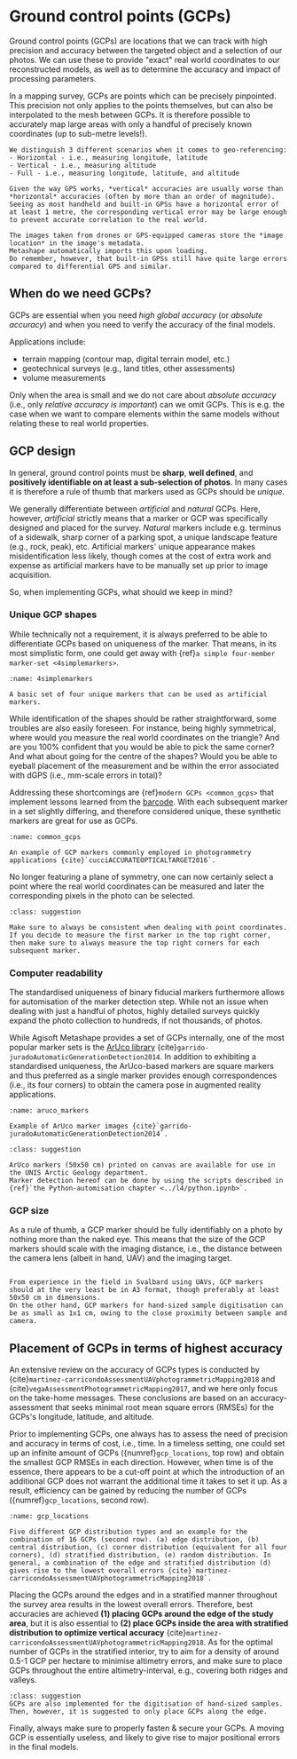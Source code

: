 # Ground control points (GCPs)

Ground control points (GCPs) are locations that we can track with high precision and accuracy between the targeted object and a selection of our photos.
We can use these to provide "exact" real world coordinates to our reconstructed models, as well as to determine the accuracy and impact of processing parameters.

In a mapping survey, GCPs are points which can be precisely pinpointed.
This precision not only applies to the points themselves, but can also be interpolated to the mesh between GCPs.
It is therefore possible to accurately map large areas with only a handful of precisely known coordinates (up to sub-metre levels!).

```{admonition} Geo-location accuracies
We distinguish 3 different scenarios when it comes to geo-referencing:
- Horizontal - i.e., measuring longitude, latitude
- Vertical - i.e., measuring altitude
- Full - i.e., measuring longitude, latitude, and altitude

Given the way GPS works, *vertical* accuracies are usually worse than *horizontal* accuracies (often by more than an order of magnitude).
Seeing as most handheld and built-in GPSs have a horizontal error of at least 1 metre, the corresponding vertical error may be large enough to prevent accurate correlation to the real world.
```

```{admonition} built-in GPS
The images taken from drones or GPS-equipped cameras store the *image location* in the image's metadata.
Metashape automatically imports this upon loading.
Do remember, however, that built-in GPSs still have quite large errors compared to differential GPS and similar.
```

## When do we need GCPs?

GCPs are essential when you need *high global accuracy* (or *absolute accuracy*) and when you need to verify the accuracy of the final models.

Applications include:
- terrain mapping (contour map, digital terrain model, etc.)
- geotechnical surveys (e.g., land titles, other assessments)
- volume measurements

Only when the area is small and we do not care about *absolute accuracy* (i.e., only *relative accuracy is important*) can we omit GCPs.
This is e.g. the case when we want to compare elements within the same models without relating these to real world properties.

## GCP design

In general, ground control points must be **sharp**, **well defined**, and **positively identifiable on at least a sub-selection of photos**.
In many cases it is therefore a rule of thumb that markers used as GCPs should be *unique*.

We generally differentiate between *artificial* and *natural* GCPs.
Here, however, *artificial* strictly means that a marker or GCP was specifically designed and placed for the survey.
*Natural* markers include e.g. terminus of a sidewalk, sharp corner of a parking spot, a unique landscape feature (e.g., rock, peak), etc.
Artificial markers' unique appearance makes misidentification less likely, though comes at the cost of extra work and expense as artificial markers have to be manually set up prior to image acquisition.

So, when implementing GCPs, what should we keep in mind?

### Unique GCP shapes

While technically not a requirement, it is always preferred to be able to differentiate GCPs based on uniqueness of the marker.
That means, in its most simplistic form, one could get away with {ref}`a simple four-member marker-set <4simplemarkers>`.

```{figure} assets/4simplemarkers.png
:name: 4simplemarkers

A basic set of four unique markers that can be used as artificial markers.

```

While identification of the shapes should be rather straightforward, some troubles are also easily foreseen.
For instance, being highly symmetrical, where would you measure the real world coordinates on the triangle?
And are you 100% confident that you would be able to pick the same corner?
And what about going for the centre of the shapes?
Would you be able to eyeball placement of the measurement and be within the error associated with dGPS (i.e., mm-scale errors in total)?

Addressing these shortcomings are {ref}`modern GCPs <common_gcps>` that implement lessons learned from the [barcode](https://en.wikipedia.org/wiki/Barcode).
With each subsequent marker in a set slightly differing, and therefore considered unique, these synthetic markers are great for use as GCPs.

```{figure} assets/common_gcps.png
:name: common_gcps

An example of GCP markers commonly employed in photogrammetry applications {cite}`cucciACCURATEOPTICALTARGET2016`.
```

No longer featuring a plane of symmetry, one can now certainly select a point where the real world coordinates can be measured and later the corresponding pixels in the photo can be selected.

```{admonition} Be consistent!
:class: suggestion

Make sure to always be consistent when dealing with point coordinates.
If you decide to measure the first marker in the top right corner, then make sure to always measure the top right corners for each subsequent marker.
```

### Computer readability

The standardised uniqueness of binary fiducial markers furthermore allows for automisation of the marker detection step.
While not an issue when dealing with just a handful of photos, highly detailed surveys quickly expand the photo collection to hundreds, if not thousands, of photos.

While Agisoft Metashape provides a set of GCPs internally, one of the most popular marker sets is the [ArUco library](http://www.uco.es/investiga/grupos/ava/node/26) {cite}`garrido-juradoAutomaticGenerationDetection2014`.
In addition to exhibiting a standardised uniqueness, the ArUco-based markers are square markers and thus preferred as a single marker provides enough correspondences (i.e., its four corners) to obtain the camera pose in augmented reality applications.

```{figure} assets/aruco_markers.png
:name: aruco_markers

Example of ArUco marker images {cite}`garrido-juradoAutomaticGenerationDetection2014`.
```

```{admonition} Python-based automated marker detection
:class: suggestion

ArUco markers (50x50 cm) printed on canvas are available for use in the UNIS Arctic Geology department.
Marker detection hereof can be done by using the scripts described in {ref}`the Python-automisation chapter <../l4/python.ipynb>`.
```

### GCP size

As a rule of thumb, a GCP marker should be fully identifiably on a photo by nothing more than the naked eye.
This means that the size of the GCP markers should scale with the imaging distance, i.e., the distance between the camera lens (albeit in hand, UAV) and the imaging target.

```{admonition} Svalbard experience

From experience in the field in Svalbard using UAVs, GCP markers should at the very least be in A3 format, though preferably at least 50x50 cm in dimensions.
On the other hand, GCP markers for hand-sized sample digitisation can be as small as 1x1 cm, owing to the close proximity between sample and camera.
```

## Placement of GCPs in terms of highest accuracy

An extensive review on the accuracy of GCPs types is conducted by {cite}`martinez-carricondoAssessmentUAVphotogrammetricMapping2018` and {cite}`vegaAssessmentPhotogrammetricMapping2017`, and we here only focus on the take-home messages.
These conclusions are based on an accuracy-assessment that seeks minimal root mean square errors (RMSEs) for the GCPs's longitude, latitude, and altitude.

Prior to implementing GCPs, one always has to assess the need of precision and accuracy in terms of cost, i.e., time.
In a timeless setting, one could set up an infinite amount of GCPs ({numref}`gcp_locations`, top row) and obtain the smallest GCP RMSEs in each direction.
However, when time is of the essence, there appears to be a cut-off point at which the introduction of an additional GCP does not warrant the additional time it takes to set it up.
As a result, efficiency can be gained by reducing the number of GCPs ({numref}`gcp_locations`, second row).

```{figure} assets/gcp_locations.png
:name: gcp_locations

Five different GCP distribution types and an example for the combination of 16 GCPs (second row). (a) edge distribution, (b) central distribution, (c) corner distribution (equivalent for all four corners), (d) stratified distribution, (e) random distribution. In general, a combination of the edge and stratified distribution (d) gives rise to the lowest overall errors {cite}`martinez-carricondoAssessmentUAVphotogrammetricMapping2018`.
```

Placing the GCPs around the edges and in a stratified manner throughout the survey area results in the lowest overall errors.
Therefore, best accuracies are achieved **(1) placing GCPs around the edge of the study area**, but it is also essential to **(2) place GCPs inside the area with stratified distribution to optimize vertical accuracy** {cite}`martinez-carricondoAssessmentUAVphotogrammetricMapping2018`.
As for the optimal number of GCPs in the stratified interior, try to aim for a density of around 0.5-1 GCP per hectare to minimise altimetry errors, and make sure to place GCPs throughout the entire altimetry-interval, e.g., covering both ridges and valleys.

```{admonition} Hand-sized samples
:class: suggestion
GCPs are also implemented for the digitisation of hand-sized samples.
Then, however, it is suggested to only place GCPs along the edge.
```

Finally, always make sure to properly fasten & secure your GCPs.
A moving GCP is essentially useless, and likely to give rise to major positional errors in the final models.
